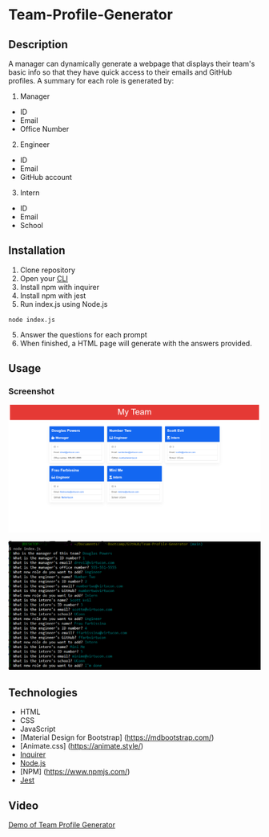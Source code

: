 # Team-Profile-Generator

## Description
A manager can dynamically generate a webpage that displays their team's basic info
so that they have quick access to their emails and GitHub profiles. A summary for each role is generated by:
1. Manager
* ID
* Email
* Office Number
2. Engineer
* ID
* Email
* GitHub account
3. Intern
* ID
* Email
* School

## Installation
1. Clone repository
2. Open your [CLI](https://www.w3schools.com/whatis/whatis_cli.asp)
2. Install npm with inquirer
3. Install npm with jest
4. Run index.js using Node.js
```
node index.js
``` 
5. Answer the questions for each prompt
6. When finished, a HTML page will generate with the answers provided.

## Usage
### Screenshot
![Team Profile Generator](./dist/assets/team-generator.png)

![Questions in CLI](./dist/assets/gitbash-cli.png)


## Technologies
* HTML
* CSS
* JavaScript
* [Material Design for Bootstrap] (https://mdbootstrap.com/)
* [Animate.css] (https://animate.style/) 
* [Inquirer](https://www.npmjs.com/package/inquirer)
* [Node.js](https://nodejs.org/en/)
* [NPM] (https://www.npmjs.com/)
* [Jest](https://www.npmjs.com/package/jest)

## Video
[Demo of Team Profile Generator](https://1drv.ms/v/s!AtT3DKFm4NiYhAApMtSRpJqHraIB)
